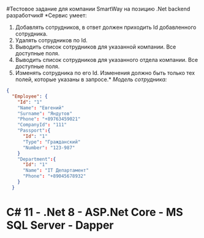 #Тестовое задание для компании SmartWay на позицию .Net backend разработчик#
*Сервис умеет:
1. Добавлять сотрудников, в ответ должен приходить Id добавленного сотрудника.
2. Удалять сотрудников по Id.
3. Выводить список сотрудников для указанной компании. Все доступные поля.
4. Выводить список сотрудников для указанного отдела компании. Все доступные поля.
5. Изменять сотрудника по его Id. Изменения должно быть только тех полей, которые указаны в запросе.*
*Модель сотрудника:*
```json
{
  "Employee": {
    "Id": "1"
    "Name": "Евгений"
    "Surname": "Яндутов"
    "Phone": "+89763459021"
    "CompanyId": "111"
    "Passport":{
      "Id": "1"
      "Type": "Гражданский"
      "Number": "123-987"
    }
    "Department":{
      "Id": "1"
      "Name": "IT Департамент"
      "Phone": "+89045678932"
    }
  }
```
# C# 11 - .Net 8 - ASP.Net Core - MS SQL Server - Dapper #
